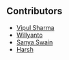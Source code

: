 ## Contributors
- [Vipul Sharma](https://github.com/vsvipul)
- [Willyanto](https://github.com/Willyanto39)
- [Sanya Swain](https://github.com/sanyaswain)
- [Harsh](https://github.com/Harsh-oo7)
